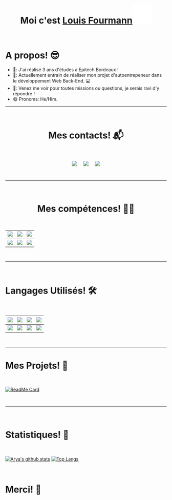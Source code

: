<h1 align="center">Moi c'est <a href="https://github.com/LouisFourmann">Louis Fourmann<a><img src="https://github.com/Kathryn-Jie/Kathryn-Jie/blob/main/wave.gif" width="60px"/></h1>
<Br>
<h1>A propos! 😎</h1>

- 🏫: J'ai réalisé 3 ans d'études à Epitech Bordeaux !
- 🌱: Actuellement entrain de réaliser mon projet d'autoentrepeneur dans le développement Web Back-End. 💻
- 💬: Venez me voir pour toutes missions ou questions, je serais ravi d'y répondre !
- 😄  Pronoms: He/Him.

<hr>
<Br>
<h1 align="center">Mes contacts! 📬</h1>
<Br>
<p align="center">
<a href="https://www.linkedin.com/in/louis-fourmann-461909207/" target="blank"><img align="center" src="https://img.shields.io/badge/Louis Fourmann-0077B5?style=for-the-badge&logo=linkedin&logoColor=white" /></a> &nbsp;&nbsp;&nbsp;  <a href="mailto:louisfrmnn@gmail.com" target="blank"><img align="center" src="https://img.shields.io/badge/louisfrmnn@gmail.com-D14836?style=for-the-badge&logo=gmail&logoColor=white" /></a>    &nbsp;&nbsp;&nbsp;       <a href="https://www.github.com/LouisFourmann" target="blank"><img align="center" src="https://img.shields.io/badge/LouisFourmann-100000?style=for-the-badge&logo=github&logoColor=white" /></a>
</p>
  
<Br>
<hr>
<Br>
<h1 align="center">Mes compétences! 🤸‍♂</h1>
<Br>
  
|![](https://img.shields.io/badge/-Travail%20d'%C3%A9quipe-brightgreen?style=for-the-badge)|![](https://img.shields.io/badge/-Auto%20Didacte-brightgreen?style=for-the-badge)|![](https://img.shields.io/badge/-Gestion%20de%20projet-brightgreen?style=for-the-badge)|
|---|---|---|
|![](https://img.shields.io/badge/-Programmation%20Algorithmique-blue?style=for-the-badge)|![](https://img.shields.io/badge/-Programmation%20Syst%C3%A8me-blue?style=for-the-badge)|![](https://img.shields.io/badge/-Et%20plus%20encore%20!-yellow?style=for-the-badge)|
  
<Br>
<hr>
<Br>
<h1>Langages Utilisés! 🛠️</h1>
<Br>
 
|![](https://img.shields.io/badge/React-222222?style=for-the-badge&logo=react)|![](https://img.shields.io/badge/JavaScript-222222?style=for-the-badge&logo=JavaScript)|![](https://img.shields.io/badge/Flutter-222222?style=for-the-badge&logo=Flutter)|![](https://img.shields.io/badge/Python-222222?style=for-the-badge&logo=python)|
|---|---|---|---|
|![](https://img.shields.io/badge/Cpp-222222.svg?&style=for-the-badge&logo=Cpp)|![](https://img.shields.io/badge/C-222222?style=for-the-badge&logo=C)|![](https://img.shields.io/badge/Ruby-222222?style=for-the-badge&logo=Ruby)|![](https://img.shields.io/badge/And%20More!-222222?style=for-the-badge)|
  

<Br>
<hr>
<h1>Mes Projets! 🎨</h1>
<Br>
  
[![ReadMe Card](https://github-readme-stats.vercel.app/api/pin/?username=LouisFourmann&repo=LouisFrmnn)](https://github.com/LouisFourmann/LouisFrmnn)

<Br>
<hr>
<Br>
<h1>Statistiques! 🎨</h1>
<Br>
  
[![Arya's github stats](https://github-readme-stats.vercel.app/api?username=LouisFourmann&show_icons=true&theme=merko)](https://github.com/Aryagm/github-readme-stats) [![Top Langs](https://github-readme-stats.vercel.app/api/top-langs/?username=LouisFourmann&layout=compact&theme=merko)](https://github.com/Aryagm/github-readme-stats)

<Br>
<h1>Merci! 🤵 </h1>
<Br>
